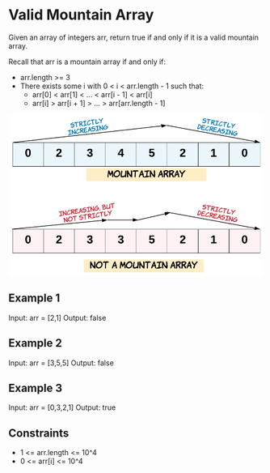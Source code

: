# Valid Mountain Array

Given an array of integers arr, return true if and only if it is a valid mountain array.

Recall that arr is a mountain array if and only if:

- arr.length >= 3
- There exists some i with 0 < i < arr.length - 1 such that:
  - arr[0] < arr[1] < ... < arr[i - 1] < arr[i]
  - arr[i] > arr[i + 1] > ... > arr[arr.length - 1]

![example](./hint.png)

## Example 1

Input: arr = [2,1]
Output: false

## Example 2

Input: arr = [3,5,5]
Output: false

## Example 3

Input: arr = [0,3,2,1]
Output: true

## Constraints

- 1 <= arr.length <= 10^4
- 0 <= arr[i] <= 10^4
